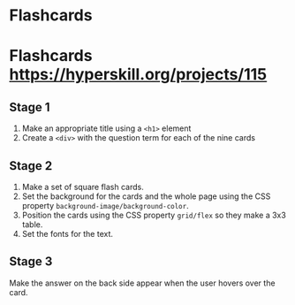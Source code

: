 # Flashcards
# Flashcards https://hyperskill.org/projects/115

## Stage 1
1. Make an appropriate title using a `<h1>` element
2. Create a `<div>` with the question term for each of the nine cards

## Stage 2
1. Make a set of square flash cards.
2. Set the background for the cards and the whole page using the CSS property `background-image/background-color`.
3. Position the cards using the CSS property `grid/flex` so they make a 3x3 table.
4. Set the fonts for the text.

## Stage 3
Make the answer on the back side appear when the user hovers over the card.
